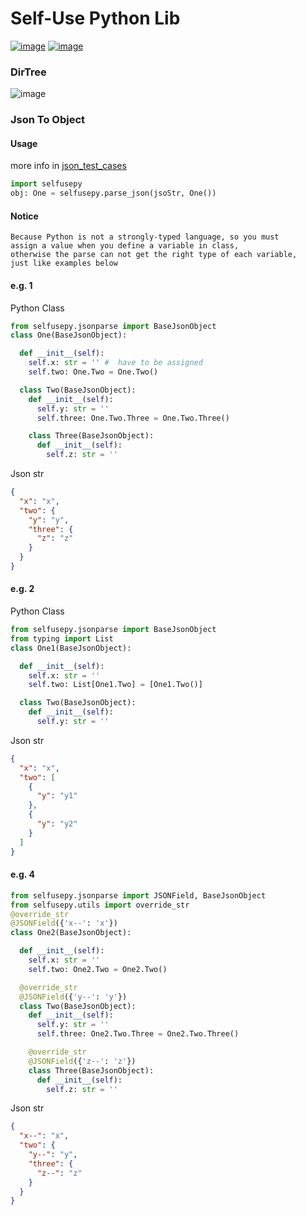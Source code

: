 Self-Use Python Lib
=

[![image](https://img.shields.io/badge/pypi-v0.0.7-green.svg?logo=python)](https://pypi.org/project/selfusepy/)
[![image](https://img.shields.io/badge/License-Apache__v2-blue.svg)](http://www.apache.org/licenses/LICENSE-2.0)

### DirTree

![image](dir-tree.png)

### Json To Object

#### Usage
more info in [json_test_cases]
```python
import selfusepy
obj: One = selfusepy.parse_json(jsoStr, One())
```

#### Notice
    Because Python is not a strongly-typed language, so you must
    assign a value when you define a variable in class, 
    otherwise the parse can not get the right type of each variable, 
    just like examples below 
#### e.g. 1

Python Class
```python
from selfusepy.jsonparse import BaseJsonObject
class One(BaseJsonObject):

  def __init__(self):
    self.x: str = '' #  have to be assigned
    self.two: One.Two = One.Two()

  class Two(BaseJsonObject):
    def __init__(self):
      self.y: str = ''
      self.three: One.Two.Three = One.Two.Three()

    class Three(BaseJsonObject):
      def __init__(self):
        self.z: str = ''
```
Json str
```json
{
  "x": "x",
  "two": {
    "y": "y",
    "three": {
      "z": "z"
    }
  }
}
```

#### e.g. 2

Python Class
```python
from selfusepy.jsonparse import BaseJsonObject
from typing import List
class One1(BaseJsonObject):

  def __init__(self):
    self.x: str = ''
    self.two: List[One1.Two] = [One1.Two()]

  class Two(BaseJsonObject):
    def __init__(self):
      self.y: str = ''
```
Json str
```json
{
  "x": "x",
  "two": [
    {
      "y": "y1"
    },
    {
      "y": "y2"
    }
  ]
}
```

#### e.g. 4
```python
from selfusepy.jsonparse import JSONField, BaseJsonObject
from selfusepy.utils import override_str
@override_str
@JSONField({'x--': 'x'})
class One2(BaseJsonObject):

  def __init__(self):
    self.x: str = ''
    self.two: One2.Two = One2.Two()

  @override_str
  @JSONField({'y--': 'y'})
  class Two(BaseJsonObject):
    def __init__(self):
      self.y: str = ''
      self.three: One2.Two.Three = One2.Two.Three()

    @override_str
    @JSONField({'z--': 'z'})
    class Three(BaseJsonObject):
      def __init__(self):
        self.z: str = ''
```
Json str
```json
{
  "x--": "x",
  "two": {
    "y--": "y",
    "three": {
      "z--": "z"
    }
  }
}
```

[json_test_cases]:test/jsontest/__init__.py
